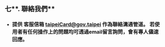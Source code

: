 ## 七**. 聯絡我們**

* ### 提供 客服信箱 taipeiCard@gov.taipei 作為聯絡溝通管道。 若使用者有任何操作上的問題均可透過email留言詢問，會有專人儘速回應。

|  |  |
| :--- | :--- |


### 

### 



